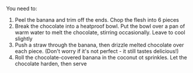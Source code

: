 You need to:
1) Peel the banana and trim off the ends. Chop the flesh into 6 pieces
2) Break the chocolate into a heatproof bowl. Put the bowl over a pan of warm water to melt the chocolate, stirring occasionally. Leave to cool slightly
3) Push a straw through the banana, then drizzle melted chocolate over each piece. (Don't worry if it's not perfect - it still tastes delicious!)
4) Roll the chocolate-covered banana in the coconut ot sprinkles. Let the chocolate harden, then serve